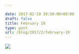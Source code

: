 ```yaml
---

date: 2017-02-19 19:50:00+00:00
draft: false
title: February 19
type: post
url: /blog/2017/2/february-19
---
```


![](/images/2017-02-19-20172february-19/image-asset.jpeg)

